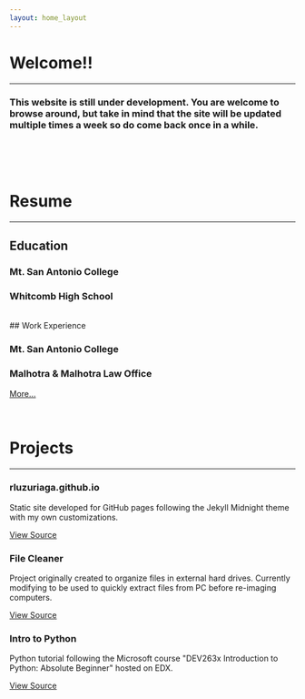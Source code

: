 ```yaml
---
layout: home_layout
---
```


<!-- This keeps the title on the browser tab from changing. -->

# Welcome!!

* * *

### This website is still under development. You are welcome to browse around, but take in mind that the site will be updated multiple times a week so do come back once in a while.

<br><br><br>

<!-- # About Me
* * *
I am a technology enthusiast that loves messing with computers.<br>
[More...](about-me) -->
# Resume

* * *

## Education

### Mt. San Antonio College
### Whitcomb High School
<br>
## Work Experience

### Mt. San Antonio College
### Malhotra & Malhotra Law Office
[More...](resume)

<br>

# Projects

* * *

<!-- TODO: Fix alignment for mobile -->
<div class="rluzuriaga">
    <h3>rluzuriaga.github.io</h3>
    <p>Static site developed for GitHub pages following the Jekyll Midnight theme with my own customizations.</p>
    <a href="https://github.com/rluzuriaga/rluzuriaga.github.io">View Source</a>
</div>
<div class="File">
    <h3>File Cleaner</h3>
    <p>Project originally created to organize files in external hard drives. Currently modifying to be used to quickly extract files from PC before re-imaging computers.</p>
    <a href="https://github.com/rluzuriaga/DEV236x-Introduction-to-Python-Absolute-Beginner">View Source</a>
</div>
<div class="IntroPython">
    <h3>Intro to Python</h3>
    <p>Python tutorial following the Microsoft course "DEV263x Introduction to Python: Absolute Beginner" hosted on EDX.</p>
    <a href="https://github.com/rluzuriaga/File_Cleanup">View Source</a>
</div>
